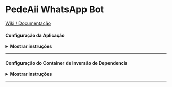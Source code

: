 # PedeAii WhatsApp Bot

[Wiki / Documentação](https://www.notion.so/Wiki-Documenta-o-3cc30cca103e4704b14b5e96ad849c9b)

#### Configuração da Aplicação
<details>
  <summary><b>Mostrar instruções</b></summary>

  * Ter o Node na versão 21 ou o Docker instalado para rodar via container
  * Rodar o comando **`npm i`** para instalar as dependencias ou esperar gerar a imagem do container
  * Rodar o comando **`cp .env.example .env`** ou se estiver no windows **`Copy-Item .\.env.example .\.env`**.
  * Rodar o comando **`npm run dev`** ou **`npm run watch`** para rodar o projeto no ambiente de desenvolvimento
</details>

--------
#### Configuração do Container de Inversão de Dependencia
<details>
  <summary><b>Mostrar instruções</b></summary>

  * No arquivo de container em: Kernel/Container/Container.ts, será registrado os containers que representam inversão de dependencia.
  * Terá que atribuir no genérics **<>** uma interface que será implementada e qual assinatura que essa interface terá no método **bind()**. e.g:

```ts
import { Container } from "inversify";

const container = new Container();

container.bind<SuaInterface>('AssinaturaDaInterface');
```

* Terá que assinar uma classe com o método **to()**, que será usada para quando essa interface ser implementada, quando implementar a interface, e chamar no construtor, o container se achar. e.g:

```ts
import { Container } from "inversify";
import { SuaClasse } from "SuaClasse";

const container = new Container();
container.bind<SuaInterface>('AssinaturaDaInterface').to(SuaClasse);
```

* Para quando estiver na sua classe de controles na aplicação, terá que mostrar ao *bind()* do container qual controlador ele chamara na injeção estipulada pelo decorador **@injectable()**, e por fim exportar a variável de assinatura do container. e.g:

```ts
import { Container } from "inversify";
import { SuaClasse } from "SuaClasse";
import { SeuController } from "SeuController";

const container = new Container();
container.bind<SuaInterface>('AssinaturaDaInterface').to(SuaClasse);
container.bind<SeuController>(SeuController).toSelf();

export { container };
```

* Para usar a inversão de dependencia terá que assinar as classes e no construtor qual interface está injetando. e.g:
```ts
import { inject, injectable } from "inversify";
import { SuaInterface } from "SuaInterface";

@injectable()
export class SuaClasse implements SuaInterface {
  constructor(
    @inject('SuaInterface') private readonly suaInterface: SuaInterface
  ) {}

  seuMetodo() {
    return this.suaInterface.metodoDaInterface();
  }
}
```

> **Repare que estamos pegando o contrato metodoDaInterface da interface que será implementada na classe, porém no container, estamos utilizando uma classe de fato, visto que uma interface não tem parte lógica, só espelha do que se trata o negócio e suas regras.
Então temos o método bind() que assina a injeção, e o método to() que atribui o que vai reassinar ou sobreescrever na injeção.**
</details>

-----
